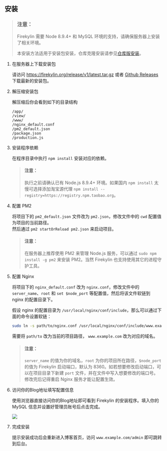 ## 安装

> ### 注意：
> Firekylin 需要 Node 8.9.4+ 和 MySQL 环境的支持，请确保服务器上安装了相关环境。
>
> 本安装方法适用于安装包安装，仓库克隆安装请参见[仓库版安装](https://github.com/75team/firekylin/wiki/仓库版安装)。

1. 在服务器上下载安装包
  
    请访问 https://firekylin.org/release/v1/latest.tar.gz 或者 [Github Releases](https://github.com/75team/firekylin/releases) 下载最新的安装包。

2. 解压缩安装包

    解压缩后你会看到如下的目录结构

    ```
    /app/
    /view/
    /www/
    /nginx_default.conf
    /pm2_default.json
    /package.json
    /production.js
    ```

3. 安装程序依赖

    在程序目录中执行 `npm install` 安装对应的依赖。

    > #### 注意：
    > 执行之前请确认已有 Node.js 8.9.4+ 环境。如果国内 `npm install` 太慢可选择添加淘宝源代理 `npm install --registry=https://registry.npm.taobao.org`。
  
4. 配置 PM2
  
    将项目下的 `pm2_default.json` 文件改为 `pm2.json`，修改文件中的 `cwd` 配置值为项目的当前路径。  
    然后通过 `pm2 startOrReload pm2.json` 来启动项目。

    > #### 注意：
    > 在服务器上推荐使用 PM2 来管理 Node.js 服务，可以通过 `sudo npm install -g pm2` 来安装 PM2。当然 Firekylin 也支持使用其它的进程守护工具。

5. 配置 Nginx

    将项目下的 `nginx_default.conf` 改为 `nginx.conf`，修改文件中的 `server_name`、`root` 和 `set $node_port` 等配置值，然后将该文件软链到 nginx 的配置目录下。

    假设 nginx 的配置目录为 `/usr/local/nginx/conf/include`，那么可以通过下面的命令设置软链：

    ```sh
    sudo ln -s path/to/nginx.conf /usr/local/nginx/conf/include/www.example.com.conf
    ```

    需要将 `path/to` 改为当前的项目路径， `www.example.com` 改为对应的域名。

    > #### 注意：
    > `server_name` 的值为你的域名，`root` 为你的项目所在路径，`$node_port` 的值为 Firekylin 启动端口，默认为 8360。如若想要修改启动端口，可以在项目目录下新建 `port` 文件，并在文件中写入想要修改的端口号。
    > 修改完后记得重启 Nginx 服务才能让配置生效。

6. 访问你的Blog地址填写配置信息

    使用浏览器直接访问你的Blog地址即可看到 Firekylin 的安装程序。填入你的 MySQL 信息并设置好管理员账号后点击完成。

    ![](http://p0.qhimg.com/t01213812a02a4b8958.png)

7. 完成安装

    提示安装成功后会重新进入博客首页，访问 `www.example.com/admin` 即可跳转到后台。